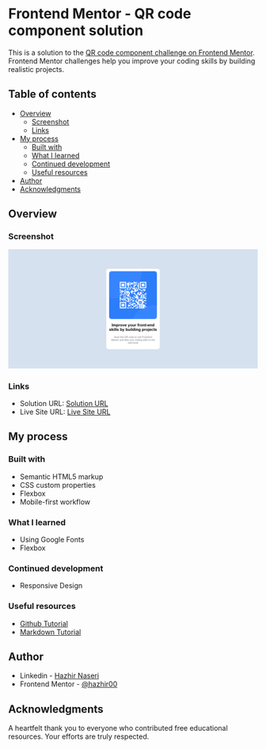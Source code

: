 # Frontend Mentor - QR code component solution

This is a solution to the [QR code component challenge on Frontend Mentor](https://www.frontendmentor.io/challenges/qr-code-component-iux_sIO_H). Frontend Mentor challenges help you improve your coding skills by building realistic projects.

## Table of contents

- [Overview](#overview)
  - [Screenshot](#screenshot)
  - [Links](#links)
- [My process](#my-process)
  - [Built with](#built-with)
  - [What I learned](#what-i-learned)
  - [Continued development](#continued-development)
  - [Useful resources](#useful-resources)
- [Author](#author)
- [Acknowledgments](#acknowledgments)

## Overview

### Screenshot

![](./screenshot.PNG)

### Links

- Solution URL: [Solution URL](https://github.com/hazhir00/QR-Code-Component.git)
- Live Site URL: [Live Site URL](https://qr-code-component-frontend-mentor001.netlify.app/)

## My process

### Built with

- Semantic HTML5 markup
- CSS custom properties
- Flexbox
- Mobile-first workflow

### What I learned

- Using Google Fonts
- Flexbox

### Continued development

- Responsive Design

### Useful resources

- [Github Tutorial](https://www.youtube.com/watch?v=8Dd7KRpKeaE)
- [Markdown Tutorial](https://www.youtube.com/watch?v=HUBNt18RFbo)

## Author

- Linkedin - [Hazhir Naseri](www.linkedin.com/in/hazhir-naseri-610091186)
- Frontend Mentor - [@hazhir00](https://www.frontendmentor.io/profile/hazhir00)

## Acknowledgments

A heartfelt thank you to everyone who contributed free educational resources. Your efforts are truly respected.

